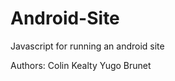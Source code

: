 Android-Site
============

Javascript for running an android site

Authors:
Colin Kealty
Yugo Brunet
